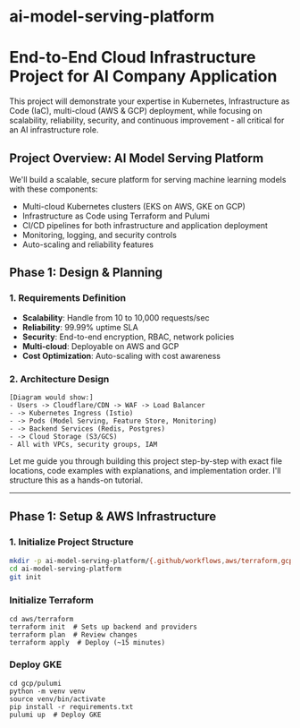# ai-model-serving-platform
##

# End-to-End Cloud Infrastructure Project for AI Company Application

This project will demonstrate your expertise in Kubernetes, Infrastructure as Code (IaC), multi-cloud (AWS & GCP) deployment, while focusing on scalability, reliability, security, and continuous improvement - all critical for an AI infrastructure role.

## Project Overview: AI Model Serving Platform

We'll build a scalable, secure platform for serving machine learning models with these components:
- Multi-cloud Kubernetes clusters (EKS on AWS, GKE on GCP)
- Infrastructure as Code using Terraform and Pulumi
- CI/CD pipelines for both infrastructure and application deployment
- Monitoring, logging, and security controls
- Auto-scaling and reliability features

## Phase 1: Design & Planning

### 1. Requirements Definition
- **Scalability**: Handle from 10 to 10,000 requests/sec
- **Reliability**: 99.99% uptime SLA
- **Security**: End-to-end encryption, RBAC, network policies
- **Multi-cloud**: Deployable on AWS and GCP
- **Cost Optimization**: Auto-scaling with cost awareness

### 2. Architecture Design
```
[Diagram would show:]
- Users -> Cloudflare/CDN -> WAF -> Load Balancer
- -> Kubernetes Ingress (Istio) 
- -> Pods (Model Serving, Feature Store, Monitoring)
- -> Backend Services (Redis, Postgres)
- -> Cloud Storage (S3/GCS)
- All with VPCs, security groups, IAM
```

Let me guide you through building this project step-by-step with exact file locations, code examples with explanations, and implementation order. I'll structure this as a hands-on tutorial.

---

## **Phase 1: Setup & AWS Infrastructure**
### **1. Initialize Project Structure**
```bash
mkdir -p ai-model-serving-platform/{.github/workflows,aws/terraform,gcp/pulumi,k8s/{base,overlays/prod,security},scripts,docs}
cd ai-model-serving-platform
git init
```

###  **Initialize Terraform**
```
cd aws/terraform
terraform init  # Sets up backend and providers
terraform plan  # Review changes
terraform apply  # Deploy (~15 minutes)
```

### **Deploy GKE**
```
cd gcp/pulumi
python -m venv venv
source venv/bin/activate
pip install -r requirements.txt
pulumi up  # Deploy GKE
```